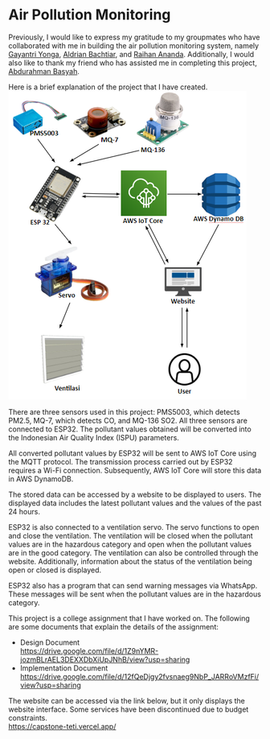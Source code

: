 # Air Pollution Monitoring

Previously, I would like to express my gratitude to my groupmates who have collaborated with me in building the air pollution monitoring system, namely [Gayantri Yonga](https://www.linkedin.com/in/gayatri-yonga/), [Aldrian Bachtiar](https://www.linkedin.com/in/aldrian-bachtiar-tsani/), and [Raihan Ananda](https://www.linkedin.com/in/raihan-ananda-alfani-9a2568221/?originalSubdomain=id). Additionally, I would also like to thank my friend who has assisted me in completing this project, [Abdurahman Basyah](https://github.com/AbdurahmanBasyah). <br />

Here is a brief explanation of the project that I have created. <br />
![Alt text](https://github.com/alfathlathif/air-pollution-monitoring-project/blob/master/Project%20Design%20Diagram.png) <br />

There are three sensors used in this project: PMS5003, which detects PM2.5, MQ-7, which detects CO, and MQ-136 SO2. All three sensors are connected to ESP32. The pollutant values obtained will be converted into the Indonesian Air Quality Index (ISPU) parameters. <br />

All converted pollutant values by ESP32 will be sent to AWS IoT Core using the MQTT protocol. The transmission process carried out by ESP32 requires a Wi-Fi connection. Subsequently, AWS IoT Core will store this data in AWS DynamoDB. <br />

The stored data can be accessed by a website to be displayed to users. The displayed data includes the latest pollutant values and the values of the past 24 hours. <br />

ESP32 is also connected to a ventilation servo. The servo functions to open and close the ventilation. The ventilation will be closed when the pollutant values are in the hazardous category and open when the pollutant values are in the good category. The ventilation can also be controlled through the website. Additionally, information about the status of the ventilation being open or closed is displayed. <br />

ESP32 also has a program that can send warning messages via WhatsApp. These messages will be sent when the pollutant values are in the hazardous category. <br />

This project is a college assignment that I have worked on. The following are some documents that explain the details of the assignment: <br />
- Design Document <br />
  https://drive.google.com/file/d/1Z9nYMR-jozmBLrAEL3DEXXDbXiUpJNhB/view?usp=sharing
- Implementation Document <br />
  https://drive.google.com/file/d/12fQeDjgy2fvsnaeg9NbP_JARRoVMzfFi/view?usp=sharing

The website can be accessed via the link below, but it only displays the website interface. Some services have been discontinued due to budget constraints. <br />
https://capstone-teti.vercel.app/
